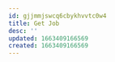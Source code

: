 ```yaml
---
id: gjjmmjswcq6cbykhvvtc0w4
title: Get Job
desc: ''
updated: 1663409166569
created: 1663409166569
---
```

